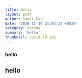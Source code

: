 ```yaml
---
title: hello
layout: post
author: Sumit Kar
date: '2020-11-19 21:03:23 +0530'
category: corona
summary: 'hello'
thumbnail: covid-19.jpg
---
```


### hello
## hello
